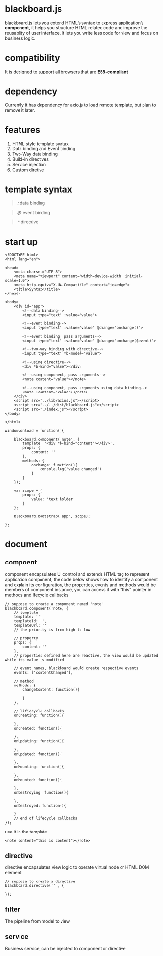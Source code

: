 # blackboard.js

blackboard.js lets you extend HTML’s syntax to express application’s __component__, it helps you structure HTML related code and improve the reusablity of user interface. It lets you write less code for view and focus on business logic.


# compatibility

It is designed to support all browsers that are __ES5-compliant__

# dependency

Currently it has dependency for axio.js to load remote template, but plan to remove it later.

# features

1. HTML style template syntax
2. Data binding and Event binding
3. Two-Way data binding
4. Build-in directives
5. Service injection
6. Custom diretive

# template syntax

> ***:*** data binding 

> ***@*** event binding 

> ***\**** directive 

# start up

```
<!DOCTYPE html>
<html lang="en">

<head>
    <meta charset="UTF-8">
    <meta name="viewport" content="width=device-width, initial-scale=1.0">
    <meta http-equiv="X-UA-Compatible" content="ie=edge">
    <title>Syntax</title>
</head>

<body>
    <div id="app">
        <!--data binding-->
        <input type="text" :value="value">

        <!--event binding-->
        <input type="text" :value="value" @change="onchange()">

        <!--event binding, pass arguments-->
        <input type="text" :value="value" @change="onchange($event)">

        <!--two-way binding with directive-->
        <input type="text" *b-model="value">

        <!--using directive-->
        <div *b-bind="value"></div>

        <!--using component, pass arguments-->
        <note content="value"></note>

        <!--using component, pass arguments using data binding-->
        <note :content="value"></note>
    </div>
    <script src="../lib/axios.js"></script>
    <script src="../../dist/blackboard.js"></script>
    <script src="./index.js"></script>
</body>

</html>
```

```
window.onload = function(){

    blackboard.component('note', {
        template: '<div *b-bind="content"></div>',
        props: {
            content: ''
        },
        methods: {
            onchange: function(){
                console.log('value changed')
            }
        }
    });

    var scope = {
        props: {
            value: 'text holder'
        }
    };

    blackboard.bootstrap('app', scope);

};
```

# document
## compoent
component encapsulates UI control and extends HTML tag to represent application component, the code below shows how to identify a component and explain its configuration, the properties, events and methods would be members of component instance, you can access it with "this" pointer in methods and lfecycle callbacks
```
// suppose to create a component named 'note'
blackboard.component('note, {
    // template
    template: '',
    templateId: '',
    templateUrl: ''
    // the priority is from high to low

    // property
    props: {
        content: ''
    },
    // properties defined here are reactive, the view would be updated while its value is modified

    // event names, blackboard would create respective events
    events: ['contentChanged'],

    // method
    methods: {
        changeContent: function(){

        }
    },

    // lifiecycle callbacks
    onCreating: function(){

    },
    onCreated: function(){

    },
    onUpdating: function(){

    },
    onUpdated: function(){

    },
    onMounting: function(){

    },
    onMounted: function(){

    },
    onDestroying: function(){

    },
    onDestroyed: function(){

    }
    // end of lifecycle callbacks
});
```

use it in the template
```
<note content="this is content"></note>
```

## directive
directive encapsulates view logic to operate virtual node or HTML DOM element
```
// suppose to create a directive
blackboard.directive('' , {

});
```

## filter
The pipeline from model to view

## service
Business service, can be injected to component or directive
